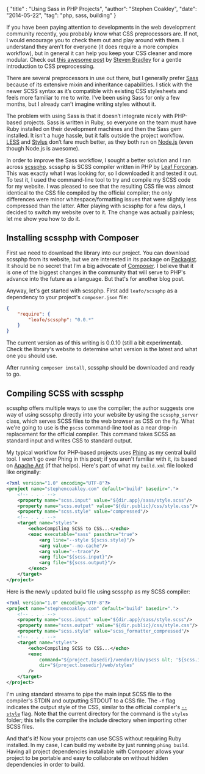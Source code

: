 {
    "title" : "Using Sass in PHP Projects",
    "author": "Stephen Coakley",
    "date": "2014-05-22",
    "tag": "php, sass, building"
}

If you have been paying attention to developments in the web development community recently, you probably know what CSS preprocessors are. If not, I would encourage you to check them out and play around with them. I understand they aren’t for everyone (it does require a more complex workflow), but in general it can help you keep your CSS cleaner and more modular. Check out [this awesome post](http://www.vanseodesign.com/css/css-preprocessors) by [Steven Bradley](http://www.vanseodesign.com) for a gentle introduction to CSS preprocessing.

There are several preprocessors in use out there, but I generally prefer [Sass](http://sass-lang.com) because of its extensive mixin and inheritance capabilities. I stick with the newer SCSS syntax as it’s compatible with existing CSS stylesheets and feels more familiar to me to write. I’ve been using Sass for only a few months, but I already can’t imagine writing styles without it.

The problem with using Sass is that it doesn’t integrate nicely with PHP-based projects. Sass is written in Ruby, so everyone on the team must have Ruby installed on their development machines and then the Sass gem installed. It isn’t a huge hassle, but it falls outside the project workflow. [LESS](http://lesscss.org) and [Stylus](http://learnboost.github.io/stylus/) don’t fare much better, as they both run on [Node.js](http://nodejs.org) (even though Node.js is awesome).

In order to improve the Sass workflow, I sought a better solution and I ran across [scssphp](http://leafo.net/scssphp/). scssphp is SCSS compiler written in PHP by [Leaf Forcoran](http://twitter.com/moonscript). This was exactly what I was looking for, so I downloaded it and tested it out. To test it, I used the command-line tool to try and compile my SCSS code for my website. I was pleased to see that the resulting CSS file was almost identical to the CSS file compiled by the official compiler; the only differences were minor whitespace/formatting issues that were slightly less compressed than the latter. After playing with scssphp for a few days, I decided to switch my website over to it. The change was actually painless; let me show you how to do it.

## Installing scssphp with Composer ##

First we need to download the library into our project. You can download scssphp from its website, but we are interested in its package on [Packagist](http://packagist.org). It should be no secret that I’m a big advocate of [Composer](http://getcomposer.org). I believe that it is one of the biggest changes in the community that will serve to PHP's advance into the future as a language. But that's for another blog post.

Anyway, let's get started with scssphp. First add `leafo/scssphp` as a dependency to your project's `composer.json` file:

``` json
{
    "require": {
        "leafo/scssphp": "0.0.*"
    }
}
```

The current version as of this writing is 0.0.10 (still a bit experimental). Check the library's website to determine what version is the latest and what one you should use.

After running `composer install`, scssphp should be downloaded and ready to go.

## Compiling SCSS with scssphp ##

scssphp offers multiple ways to use the compiler; the author suggests one way of using scssphp directly into your website by using the `scssphp_server` class, which serves SCSS files to the web browser as CSS on the fly. What we're going to use is the `pscss` command-line tool as a near drop-in replacement for the official compiler. This command takes SCSS as standard input and writes CSS to standard output.

My typical workflow for PHP-based projects uses [Phing](http://www.phing.info) as my central build tool. I won't go over Phing in this post; if you aren't familiar with it, its based on [Apache Ant](http://ant.apache.org) (if that helps). Here's part of what my `build.xml` file looked like originally:

``` xml
<?xml version="1.0" encoding="UTF-8"?>
<project name="stephencoakley.com" default="build" basedir=".">
    <!-- . . . -->
    <property name="scss.input" value="${dir.app}/sass/style.scss"/>
    <property name="scss.output" value="${dir.public}/css/style.css"/>
    <property name="scss.style" value="compressed"/>
    <!-- . . . -->
    <target name="styles">
        <echo>Compiling SCSS to CSS...</echo>
        <exec executable="sass" passthru="true">
            <arg line="--style ${scss.style}"/>
            <arg value="--no-cache"/>
            <arg value="--trace"/>
            <arg file="${scss.input}"/>
            <arg file="${scss.output}"/>
        </exec>
    </target>
</project>
```

Here is the newly updated build file using scssphp as my SCSS compiler:

``` xml
<?xml version="1.0" encoding="UTF-8"?>
<project name="stephencoakley.com" default="build" basedir=".">
    <!-- . . . -->
    <property name="scss.input" value="${dir.app}/sass/style.scss"/>
    <property name="scss.output" value="${dir.public}/css/style.css"/>
    <property name="scss.style" value="scss_formatter_compressed"/>
    <!-- . . . -->
    <target name="styles">
        <echo>Compiling SCSS to CSS...</echo>
        <exec
            command="${project.basedir}/vendor/bin/pscss &lt; '${scss.input}' &gt; '${scss.output}' -f=${scss.formatter}"
            dir="${project.basedir}/web/styles"
        />
    </target>
</project>
```

I'm using standard streams to pipe the main input SCSS file to the compiler's STDIN and outputting STDOUT to a CSS file. The `-f` flag indicates the output style of the CSS, similar to the official compiler's [`--style`](http://sass-lang.com/documentation/file.SASS_REFERENCE.html#output_style) flag. Note that the current directory for the command is the `styles` folder; this tells the compiler the include directory when importing other SCSS files.

And that's it! Now your projects can use SCSS without requiring Ruby installed. In my case, I can build my website by just running `phing build`. Having all project dependencies installable with Composer allows your project to be portable and easy to collaborate on without hidden dependencies in order to build.
